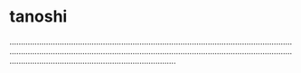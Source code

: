 # tanoshi

.................................................................................................................................................................................................................................................................................................................................